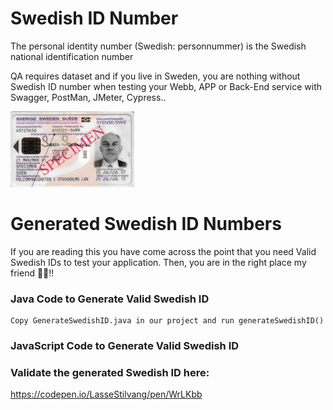 
# Swedish ID Number
The personal identity number (Swedish: personnummer) is the Swedish national identification number

QA requires dataset and if you live in Sweden, you are nothing without Swedish ID number when testing your Webb, APP or Back-End service with Swagger, PostMan, JMeter, Cypress..

![Swedish_ID](specimen_ID.png)

# Generated Swedish ID Numbers
If you are reading this you have come across the point that you need Valid Swedish IDs to test your application. Then, you are in the right place my friend 🖖🏻!!

### Java Code to Generate Valid Swedish ID
    Copy GenerateSwedishID.java in our project and run generateSwedishID()

### JavaScript Code to Generate Valid Swedish ID

### Validate the generated Swedish ID here:
  https://codepen.io/LasseStilvang/pen/WrLKbb

